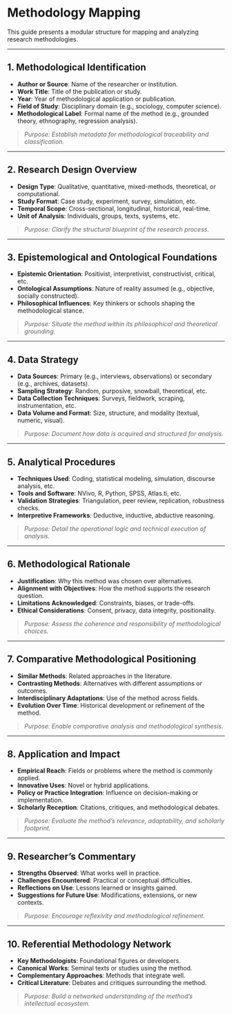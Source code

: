 # Methodology Mapping 

This guide presents a modular structure for mapping and analyzing research methodologies. 

---

## 1. Methodological Identification

- **Author or Source**: Name of the researcher or institution.
- **Work Title**: Title of the publication or study.
- **Year**: Year of methodological application or publication.
- **Field of Study**: Disciplinary domain (e.g., sociology, computer science).
- **Methodological Label**: Formal name of the method (e.g., grounded theory, ethnography, regression analysis).

> _Purpose: Establish metadata for methodological traceability and classification._

---

## 2. Research Design Overview

- **Design Type**: Qualitative, quantitative, mixed-methods, theoretical, or computational.
- **Study Format**: Case study, experiment, survey, simulation, etc.
- **Temporal Scope**: Cross-sectional, longitudinal, historical, real-time.
- **Unit of Analysis**: Individuals, groups, texts, systems, etc.

> _Purpose: Clarify the structural blueprint of the research process._

---

## 3. Epistemological and Ontological Foundations

- **Epistemic Orientation**: Positivist, interpretivist, constructivist, critical, etc.
- **Ontological Assumptions**: Nature of reality assumed (e.g., objective, socially constructed).
- **Philosophical Influences**: Key thinkers or schools shaping the methodological stance.

> _Purpose: Situate the method within its philosophical and theoretical grounding._

---

## 4. Data Strategy

- **Data Sources**: Primary (e.g., interviews, observations) or secondary (e.g., archives, datasets).
- **Sampling Strategy**: Random, purposive, snowball, theoretical, etc.
- **Data Collection Techniques**: Surveys, fieldwork, scraping, instrumentation, etc.
- **Data Volume and Format**: Size, structure, and modality (textual, numeric, visual).

> _Purpose: Document how data is acquired and structured for analysis._

---

## 5. Analytical Procedures

- **Techniques Used**: Coding, statistical modeling, simulation, discourse analysis, etc.
- **Tools and Software**: NVivo, R, Python, SPSS, Atlas.ti, etc.
- **Validation Strategies**: Triangulation, peer review, replication, robustness checks.
- **Interpretive Frameworks**: Deductive, inductive, abductive reasoning.

> _Purpose: Detail the operational logic and technical execution of analysis._

---

## 6. Methodological Rationale

- **Justification**: Why this method was chosen over alternatives.
- **Alignment with Objectives**: How the method supports the research question.
- **Limitations Acknowledged**: Constraints, biases, or trade-offs.
- **Ethical Considerations**: Consent, privacy, data integrity, positionality.

> _Purpose: Assess the coherence and responsibility of methodological choices._

---

## 7. Comparative Methodological Positioning

- **Similar Methods**: Related approaches in the literature.
- **Contrasting Methods**: Alternatives with different assumptions or outcomes.
- **Interdisciplinary Adaptations**: Use of the method across fields.
- **Evolution Over Time**: Historical development or refinement of the method.

> _Purpose: Enable comparative analysis and methodological synthesis._

---

## 8. Application and Impact

- **Empirical Reach**: Fields or problems where the method is commonly applied.
- **Innovative Uses**: Novel or hybrid applications.
- **Policy or Practice Integration**: Influence on decision-making or implementation.
- **Scholarly Reception**: Citations, critiques, and methodological debates.

> _Purpose: Evaluate the method’s relevance, adaptability, and scholarly footprint._

---

## 9. Researcher’s Commentary

- **Strengths Observed**: What works well in practice.
- **Challenges Encountered**: Practical or conceptual difficulties.
- **Reflections on Use**: Lessons learned or insights gained.
- **Suggestions for Future Use**: Modifications, extensions, or new contexts.

> _Purpose: Encourage reflexivity and methodological refinement._

---

## 10. Referential Methodology Network

- **Key Methodologists**: Foundational figures or developers.
- **Canonical Works**: Seminal texts or studies using the method.
- **Complementary Approaches**: Methods that integrate well.
- **Critical Literature**: Debates and critiques surrounding the method.

> _Purpose: Build a networked understanding of the method’s intellectual ecosystem._
